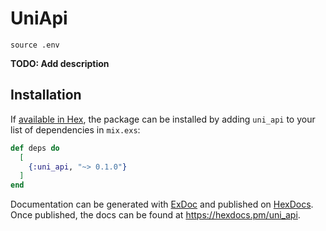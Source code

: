 # UniApi

`source .env`

**TODO: Add description**

## Installation

If [available in Hex](https://hex.pm/docs/publish), the package can be installed
by adding `uni_api` to your list of dependencies in `mix.exs`:

```elixir
def deps do
  [
    {:uni_api, "~> 0.1.0"}
  ]
end
```

Documentation can be generated with [ExDoc](https://github.com/elixir-lang/ex_doc)
and published on [HexDocs](https://hexdocs.pm). Once published, the docs can
be found at <https://hexdocs.pm/uni_api>.

